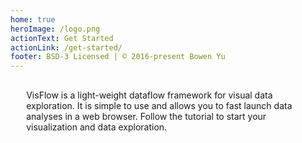 ```yaml
---
home: true
heroImage: /logo.png
actionText: Get Started
actionLink: /get-started/
footer: BSD-3 Licensed | © 2016-present Bowen Yu
---
```


<p class="text-box" style="padding: 1rem; width: 90%; margin: 0 auto; position: relative;">
VisFlow is a light-weight dataflow framework for visual data exploration.
It is simple to use and allows you to fast launch data analyses in a web browser.
<!-- Check out the video below to see it in action. -->
Follow the <router-link to="/get-started/">tutorial</router-link> to start your visualization and data exploration.
</p>
<!--
<div style="width: 80%; margin: 20px auto;">
<video width="100%" controls="">
  <source src="/video/intro.mp4" type="/video/mp4">
</video>
</div>
-->
